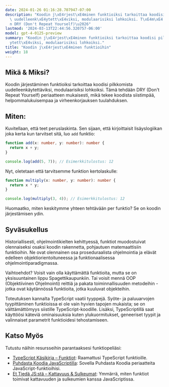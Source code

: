 ```yaml
---
date: 2024-01-26 01:16:28.707947-07:00
description: "Koodin j\xE4rjest\xE4minen funktioiksi tarkoittaa koodisi pilkkomista\
  \ uudelleenk\xE4ytett\xE4viksi, modulaarisiksi lohkoiksi. T\xE4m\xE4 tehd\xE4\xE4\
  n DRY (Don't Repeat Yourself)\u2026"
lastmod: '2024-03-13T22:44:56.320757-06:00'
model: gpt-4-0125-preview
summary: "Koodin j\xE4rjest\xE4minen funktioiksi tarkoittaa koodisi pilkkomista uudelleenk\xE4\
  ytett\xE4viksi, modulaarisiksi lohkoiksi."
title: "Koodin j\xE4rjest\xE4minen funktioihin"
weight: 18
---
```


## Mikä & Miksi?
Koodin järjestäminen funktioiksi tarkoittaa koodisi pilkkomista uudelleenkäytettäviksi, modulaarisiksi lohkoiksi. Tämä tehdään DRY (Don't Repeat Yourself) periaatteen mukaisesti, mikä tekee koodista siistimpää, helpommalukuisempaa ja virheenkorjauksen tuulahduksen.

## Miten:
Kuvitellaan, että teet peruslaskinta. Sen sijaan, että kirjoittaisit lisäyslogiikan joka kerta kun tarvitset sitä, luo `add` funktio:

```TypeScript
function add(x: number, y: number): number {
  return x + y;
}

console.log(add(5, 7)); // Esimerkkitulostus: 12
```

Nyt, oletetaan että tarvitsemme funktion kertolaskulle:

```TypeScript
function multiply(x: number, y: number): number {
  return x * y;
}

console.log(multiply(3, 4)); // Esimerkkitulostus: 12
```
Huomaatko, miten keskitymme yhteen tehtävään per funktio? Se on koodin järjestämisen ydin.

## Syväsukellus
Historiallisesti, ohjelmointikielten kehittyessä, funktiot muodostuivat olennaiseksi osaksi koodin rakennetta, pohjautuen matemaattisiin funktioihin. Ne ovat olennainen osa proseduraalista ohjelmointia ja elävät edelleen objektiorientoituneessa ja funktionaalisessa ohjelmointiparadigmassa.

Vaihtoehdot? Voisit vain olla käyttämättä funktioita, mutta se on yksisuuntainen lippu Spagettikaupunkiin. Tai voisit mennä OOP (Objektiivinen Ohjelmointi) reittiä ja pakata toiminnallisuuden metodeihin - jotka ovat käytännössä funktioita, jotka kuuluvat objekteihin.

Toteutuksen kannalta TypeScript vaatii tyyppejä. Syöte- ja paluuarvojen tyypittäminen funktioissa ei ole vain hyvien tapojen mukaista; se on välttämättömyys siistille TypeScript-koodille. Lisäksi, TypeScriptillä saat käyttöösi käteviä ominaisuuksia kuten ylukuormitukset, geneeriset tyypit ja valinnaiset parametrit funktioidesi tehostamiseen.

## Katso Myös
Tutustu näihin resursseihin parantaaksesi funktiopeliäsi:

- [TypeScript Käsikirja – Funktiot](https://www.typescriptlang.org/docs/handbook/2/functions.html): Raamattusi TypeScript funktioille.
- [Puhdasta Koodia JavaScriptilla](https://github.com/ryanmcdermott/clean-code-javascript#functions): Sovella Puhdasta Koodia periaatteita JavaScript-funktioihisi.
- [Et Tiedä JS:stä – Kattavuus & Sulkeumat](https://github.com/getify/You-Dont-Know-JS): Ymmärrä, miten funktiot toimivat kattavuuden ja sulkeumien kanssa JavaScriptissa.
